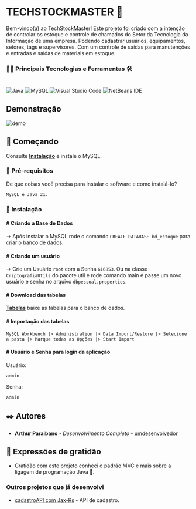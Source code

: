 # TECHSTOCKMASTER 📜

Bem-vindo(a) ao TechStockMaster! Este projeto foi criado com a intenção de controlar os estoque e controle de chamados do Setor da Tecnologia da Informação de uma empresa. Podendo cadastrar usuários, equipamentos, setores, tags e supervisores. Com um controle de saídas para manutenções e entradas e saídas de materiais em estoque.

### 👨‍💻 Principais Tecnologias e Ferramentas 🛠

<div style="display: inline_block"><br/>
<img aLign="center" alt="Java" src="https://img.shields.io/badge/java-%23ED8B00.svg?style=for-the-badge&logo=openjdk&logoColor=white" />
<img aLign="center" alt="MySQL" src="https://img.shields.io/badge/mysql-4479A1.svg?style=for-the-badge&logo=mysql&logoColor=white">
<img aLign="center" alt="Visual Studio Code" src="https://img.shields.io/badge/Visual%20Studio%20Code-0078d7.svg?style=for-the-badge&logo=visual-studio-code&logoColor=white">
<img aLign="center" alt="NetBeans IDE" src="https://img.shields.io/badge/NetBeansIDE-1B6AC6.svg?style=for-the-badge&logo=apache-netbeans-ide&logoColor=white">
</div>


## Demonstração

![demo](https://private-user-images.githubusercontent.com/110489981/343240133-e093608a-e92f-4d46-93f5-91312f96158d.gif?jwt=eyJhbGciOiJIUzI1NiIsInR5cCI6IkpXVCJ9.eyJpc3MiOiJnaXRodWIuY29tIiwiYXVkIjoicmF3LmdpdGh1YnVzZXJjb250ZW50LmNvbSIsImtleSI6ImtleTUiLCJleHAiOjE3MjAwNDcyMjMsIm5iZiI6MTcyMDA0NjkyMywicGF0aCI6Ii8xMTA0ODk5ODEvMzQzMjQwMTMzLWUwOTM2MDhhLWU5MmYtNGQ0Ni05M2Y1LTkxMzEyZjk2MTU4ZC5naWY_WC1BbXotQWxnb3JpdGhtPUFXUzQtSE1BQy1TSEEyNTYmWC1BbXotQ3JlZGVudGlhbD1BS0lBVkNPRFlMU0E1M1BRSzRaQSUyRjIwMjQwNzAzJTJGdXMtZWFzdC0xJTJGczMlMkZhd3M0X3JlcXVlc3QmWC1BbXotRGF0ZT0yMDI0MDcwM1QyMjQ4NDNaJlgtQW16LUV4cGlyZXM9MzAwJlgtQW16LVNpZ25hdHVyZT1kNzAxNTllZTFjYzIzMzczZmI5OTc0ZGJlZTQzMmI2NTRmNjNkMTNjNzMxZTc4MTYyYjQ5Mjc5YzU0OTYzZDcxJlgtQW16LVNpZ25lZEhlYWRlcnM9aG9zdCZhY3Rvcl9pZD0wJmtleV9pZD0wJnJlcG9faWQ9MCJ9.zKDoQs8Ivwitdii_NvhNVZrC8FnCKEaYwBWatWCojSk)


## 🚀 Começando

Consulte **[Instalação](https://drive.google.com/drive/folders/1HHqhRTnSACfekDg9EfPtcQkrofyKmRy0?usp=sharing)** e instale o MySQL.

### 📝 Pré-requisitos

De que coisas você precisa para instalar o software e como instalá-lo?

```
MySQL e Java 21.
```

### 🔧 Instalação

<h4># Criando a Base de Dados</h4>

-> Após instalar o MySQL rode o comando `CREATE DATABASE bd_estoque` para criar o banco de dados.

<h4># Criando um usuário</h4>

-> Crie um Usuário `root` com a Senha `616853`. Ou na classe `CriptografiaUtils` do pacote util e rode comando main e passe um novo usuário e senha no arquivo `dbpessoal.properties`.

<h4># Download das tabelas</h4>

**[Tabelas](https://drive.google.com/drive/folders/1G387wE6nC6aNBrpKTsD2E3U2Hd7ZKlr-?usp=sharing)** baixe as tabelas para o banco de dados.

<h4># Importação das tabelas</h4>

```
MySQL Workbench |> Administration |> Data Import/Restore |> Selecione a pasta |> Marque todas as Opções |> Start Import
```

<h4># Usuário e Senha para login da aplicação</h4>

Usuário:
```
admin
```
Senha:
```
admin
```

## ✒️ Autores

* **Arthur Paraibano** - *Desenvolvimento Completo* - [umdesenvolvedor](https://github.com/arthur-paraibano)

## 🎁 Expressões de gratidão

* Gratidão com este projeto conheci o padrão MVC e mais sobre a ligagem de programação Java 🚀.

### Outros projetos que já desenvolvi

- [cadastroAPI com Jax-Rs](https://github.com/arthur-paraibano/cadastroAPI) - API de cadastro.
